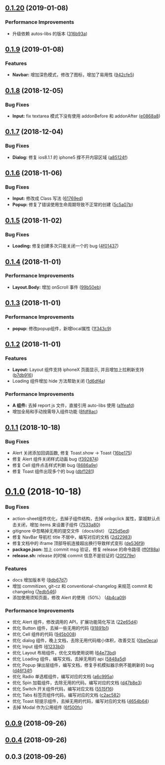 ## [0.1.20](https://github.com/aotuzuche/auto-ui/compare/v0.1.9...v0.1.20) (2019-01-08)


### Performance Improvements

* 升级依赖 autos-libs 的版本 ([316b93a](https://github.com/aotuzuche/auto-ui/commit/316b93a))



## [0.1.9](https://github.com/aotuzuche/auto-ui/compare/v0.1.8...v0.1.9) (2019-01-08)


### Features

* **Navbar:** 增加深色模式，修改了图标，增加了易用性 ([942cfe5](https://github.com/aotuzuche/auto-ui/commit/942cfe5))



## [0.1.8](https://github.com/aotuzuche/auto-ui/compare/v0.1.7...v0.1.8) (2018-12-05)


### Bug Fixes

* **Input:** fix textarea 模式下没有使用 addonBefore 和 addonAfter ([e0868a8](https://github.com/aotuzuche/auto-ui/commit/e0868a8))



## [0.1.7](https://github.com/aotuzuche/auto-ui/compare/v0.1.6...v0.1.7) (2018-12-04)


### Bug Fixes

* **Dialog:** 修复 ios8.1.1 的 iphone5 撑不开内容区域 ([a85124f](https://github.com/aotuzuche/auto-ui/commit/a85124f))



## [0.1.6](https://github.com/aotuzuche/auto-ui/compare/v0.1.5...v0.1.6) (2018-11-06)


### Bug Fixes

* **Input:** 修改成 Class 写法 ([61769ed](https://github.com/aotuzuche/auto-ui/commit/61769ed))
* **Popup:** 修复了错误使用生命周期导致不正常的创建 ([5c5a07b](https://github.com/aotuzuche/auto-ui/commit/5c5a07b))



## [0.1.5](https://github.com/aotuzuche/auto-ui/compare/v0.1.4...v0.1.5) (2018-11-02)


### Bug Fixes

* **Loading:** 修复创建多次只能关闭一个的 bug ([4f01437](https://github.com/aotuzuche/auto-ui/commit/4f01437))



## [0.1.4](https://github.com/aotuzuche/auto-ui/compare/v0.1.3...v0.1.4) (2018-11-01)


### Performance Improvements

* **Layout.Body:** 增加 onScroll 事件 ([99b50eb](https://github.com/aotuzuche/auto-ui/commit/99b50eb))



## [0.1.3](https://github.com/aotuzuche/auto-ui/compare/v0.1.2...v0.1.3) (2018-11-01)


### Performance Improvements

* **popup:** 修改popup组件，新增local属性 ([1f343c9](https://github.com/aotuzuche/auto-ui/commit/1f343c9))



## [0.1.2](https://github.com/aotuzuche/auto-ui/compare/v0.1.1...v0.1.2) (2018-11-01)


### Features

* **Layout:** Layout 组件支持 iphoneX 页面显示, 并且增加上拉刷新支持 ([b7db916](https://github.com/aotuzuche/auto-ui/commit/b7db916))
* Loading 组件增加 hide 方法帮助关闭 ([1d6df4a](https://github.com/aotuzuche/auto-ui/commit/1d6df4a))


### Performance Improvements

* **A 组件:** 去掉 report js 文件，直接引用 auto-libs 使用 ([a1feafd](https://github.com/aotuzuche/auto-ui/commit/a1feafd))
* 增加全局和手动按需导入组件功能 ([8fdf8ac](https://github.com/aotuzuche/auto-ui/commit/8fdf8ac))



## [0.1.1](https://github.com/aotuzuche/auto-ui/compare/v0.1.0...v0.1.1) (2018-10-18)


### Bug Fixes

* Alert 关闭添加回调函数, 修复 Toast.show -> Toast ([16be175](https://github.com/aotuzuche/auto-ui/commit/16be175))
* 修复 Alert 组件关闭样式动画 bug ([f392874](https://github.com/aotuzuche/auto-ui/commit/f392874))
* 修复 Cell 组件点击样式判断 bug ([8686a9e](https://github.com/aotuzuche/auto-ui/commit/8686a9e))
* 修复 Toast 组件出现多个的 bug ([dbf1281](https://github.com/aotuzuche/auto-ui/commit/dbf1281))



# [0.1.0](https://github.com/aotuzuche/auto-ui/compare/v0.0.9...v0.1.0) (2018-10-18)


### Bug Fixes

* action-sheet组件优化，去掉子组件结构，去掉 onbgclick 属性，蒙城默认点击关闭，增加 items 来设置子组件 ([7533a80](https://github.com/aotuzuche/auto-ui/commit/7533a80))
* gitignore 中忽略掉无用的提交文件（docs/dist） ([225d5ed](https://github.com/aotuzuche/auto-ui/commit/225d5ed))
* 修复 NavBar 导航栏 title 不居中，编写对应的文档 ([2d22983](https://github.com/aotuzuche/auto-ui/commit/2d22983))
* 修复文档中的 iframe 顶部导航连接超出换行导致样式变形 ([de536f9](https://github.com/aotuzuche/auto-ui/commit/de536f9))
* **package.json:** 加上 commit msg 验证，修复 release 的命令路径 ([ff0f88a](https://github.com/aotuzuche/auto-ui/commit/ff0f88a))
* **release.sh:** release 的时候 commit 信息不是验证的 ([20f279e](https://github.com/aotuzuche/auto-ui/commit/20f279e))


### Features

* docs 增加版本号 ([8db67d7](https://github.com/aotuzuche/auto-ui/commit/8db67d7))
* 增加 commitizen, git-cz 和 conventional-changelog 来规范 commit 和 changelog ([7edb546](https://github.com/aotuzuche/auto-ui/commit/7edb546))
* 添加使用须知页面，修改 Alert 的使用（50%） ([4b4ca09](https://github.com/aotuzuche/auto-ui/commit/4b4ca09))


### Performance Improvements

* 优化 Alert 组件，修改调用的 API，扩展功能简化写法 ([22e65d4](https://github.com/aotuzuche/auto-ui/commit/22e65d4))
* 优化 Button 组件，去掉一些无用的代码 ([91891b1](https://github.com/aotuzuche/auto-ui/commit/91891b1))
* 优化 Cell 组件的代码 ([945b008](https://github.com/aotuzuche/auto-ui/commit/945b008))
* 优化 dialog 组件，晚上文档，去除无用代码缩小体积，改善交互 ([0be0eca](https://github.com/aotuzuche/auto-ui/commit/0be0eca))
* 优化 Input 组件 ([61233b0](https://github.com/aotuzuche/auto-ui/commit/61233b0))
* 优化 Layout 布局组件，优化文档使用说明 ([64e73bd](https://github.com/aotuzuche/auto-ui/commit/64e73bd))
* 优化 Loading 组件，编写文档，去掉无用的 api ([5848a5d](https://github.com/aotuzuche/auto-ui/commit/5848a5d))
* 优化 Popup 弹出层组件，编写文档，修复手机模拟器示例不能刷新的 bug ([d46f34f](https://github.com/aotuzuche/auto-ui/commit/d46f34f))
* 优化 Radio 单选框组件，编写对应的文档 ([a6c995a](https://github.com/aotuzuche/auto-ui/commit/a6c995a))
* 优化 Spin 加载组件，去除无用的代码，编写对应的文档 ([d47b8e3](https://github.com/aotuzuche/auto-ui/commit/d47b8e3))
* 优化 Switch 开关组件代码，编写对应文档 ([5515f16](https://github.com/aotuzuche/auto-ui/commit/5515f16))
* 优化 Tabs 标签页组件代码，编写对应的文档 ([c2ac582](https://github.com/aotuzuche/auto-ui/commit/c2ac582))
* 优化 Toast 轻提示组件，去掉无用的代码，编写对应的文档 ([4654b64](https://github.com/aotuzuche/auto-ui/commit/4654b64))
* 去掉 Modal 作为公用组件 ([6f500fc](https://github.com/aotuzuche/auto-ui/commit/6f500fc))



## [0.0.9](https://github.com/aotuzuche/auto-ui/compare/v0.0.4...v0.0.9) (2018-09-26)



## [0.0.4](https://github.com/aotuzuche/auto-ui/compare/v0.0.3...v0.0.4) (2018-09-26)



## 0.0.3 (2018-09-26)



